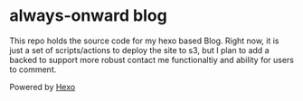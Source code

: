 # always-onward blog

This repo holds the source code for my hexo based Blog. Right now, it is just a set of scripts/actions to deploy the site to s3,
but I plan to add a backed to support more robust contact me functionaltiy and ability for users to comment.

Powered by [Hexo](https://hexo.io/docs/)
